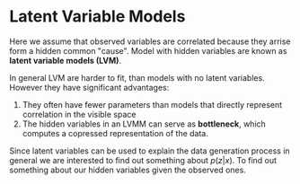 # Latent Variable Models

Here we assume that observed variables are correlated because they arrise form a hidden common "cause". Model with hidden variables are known as **latent variable models (LVM)**.

In general LVM are harder to fit, than models with no latent variables.  However they have significant advantages:

1. They often have fewer parameters than models that directly represent correlation in the visible space
2. The hidden variables in an LVMM can serve as **bottleneck**, which computes a copressed representation of the data. 

Since latent variables can be used to explain the data generation process in general we are interested to find out something about $p(z| x)$. To find out something about our hidden variables given the observed ones. 